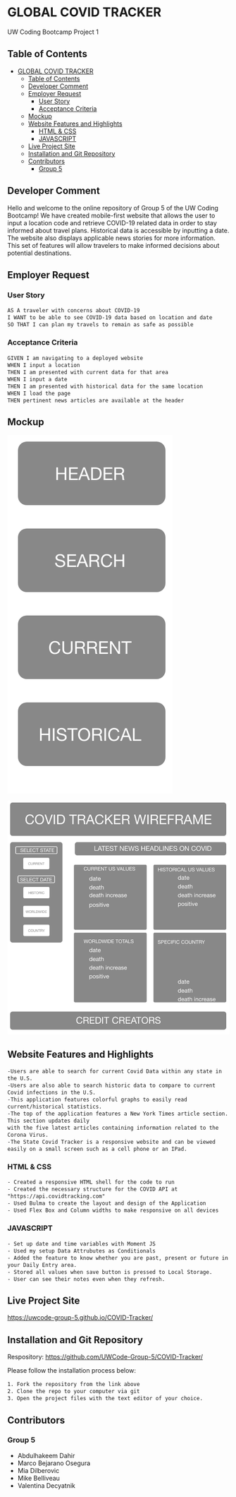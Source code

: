 # GLOBAL COVID TRACKER

UW Coding Bootcamp Project 1

## Table of Contents

- [GLOBAL COVID TRACKER](#global-covid-tracker)
  - [Table of Contents](#table-of-contents)
  - [Developer Comment](#developer-comment)
  - [Employer Request](#employer-request)
    - [User Story](#user-story)
    - [Acceptance Criteria](#acceptance-criteria)
  - [Mockup](#mockup)
  - [Website Features and Highlights](#website-features-and-highlights)
    - [HTML & CSS](#html--css)
    - [JAVASCRIPT](#javascript)
  - [Live Project Site](#live-project-site)
  - [Installation and Git Repository](#installation-and-git-repository)
  - [Contributors](#contributors)
    - [Group 5](#group-5)

## Developer Comment

Hello and welcome to the online repository of Group 5 of the UW Coding Bootcamp! We have created mobile-first website that allows the user to input a location code and retrieve COVID-19 related data in order to stay informed about travel plans. Historical data is accessible by inputting a date. The website also displays applicable news stories for more information. This set of features will allow travelers to make informed decisions about potential destinations.

## Employer Request

### User Story

```
AS A traveler with concerns about COVID-19
I WANT to be able to see COVID-19 data based on location and date
SO THAT I can plan my travels to remain as safe as possible
```

### Acceptance Criteria

```
GIVEN I am navigating to a deployed website
WHEN I input a location
THEN I am presented with current data for that area
WHEN I input a date
THEN I am presented with historical data for the same location
WHEN I load the page
THEN pertinent news articles are available at the header
```

## Mockup

![Mobile website wireframe](./assets/images/Mobile-Wireframe.png)

![Desktop website wireframe](./assets/images/Desktop-Wireframe.png)

## Website Features and Highlights

```
-Users are able to search for current Covid Data within any state in the U.S.
-Users are also able to search historic data to compare to current Covid infections in the U.S.
-This application features colorful graphs to easily read current/historical statistics.
-The top of the application features a New York Times article section. This section updates daily
with the five latest articles containing information related to the Corona Virus.
-The State Covid Tracker is a responsive website and can be viewed easily on a small screen such as a cell phone or an IPad.
```

### HTML & CSS

```
- Created a responsive HTML shell for the code to run
- Created the necessary structure for the COVID API at "https://api.covidtracking.com"
- Used Bulma to create the layout and design of the Application
- Used Flex Box and Column widths to make responsive on all devices
```

### JAVASCRIPT

```
- Set up date and time variables with Moment JS
- Used my setup Data Attrubutes as Conditionals
- Added the feature to know whether you are past, present or future in your Daily Entry area.
- Stored all values when save button is pressed to Local Storage.
- User can see their notes even when they refresh.

```

## Live Project Site

https://uwcode-group-5.github.io/COVID-Tracker/

## Installation and Git Repository

Respository: https://github.com/UWCode-Group-5/COVID-Tracker/

Please follow the installation process below:

```
1. Fork the repository from the link above
2. Clone the repo to your computer via git
3. Open the project files with the text editor of your choice.
```

## Contributors

### Group 5

- Abdulhakeem Dahir
- Marco Bejarano Osegura
- Mia Dilberovic
- Mike Belliveau
- Valentina Decyatnik
